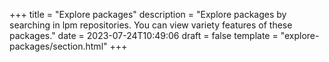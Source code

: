 +++
title = "Explore packages"
description = "Explore packages by searching in lpm repositories. You can view variety features of these packages."
date = 2023-07-24T10:49:06
draft = false
template = "explore-packages/section.html"
+++
